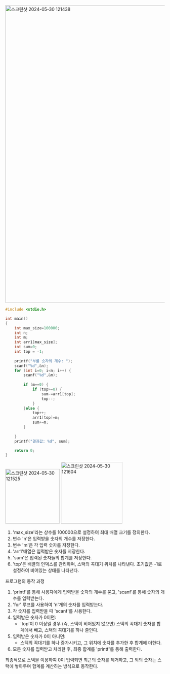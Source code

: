 <img width="938" alt="스크린샷 2024-05-30 121438" src="https://github.com/dawoon1229/algo_problem/assets/164113758/2e821677-8667-4d86-941d-aa62bc56cdda">

```c
#include <stdio.h>

int main()
{
    int max_size=100000;
    int n;
    int m;
    int arr1[max_size];
    int sum=0;
    int top = -1;
    
    printf("부를 숫자의 개수: ");
    scanf("%d",&n);
    for (int i=0; i<n; i++) {
        scanf("%d",&m);
        
        if (m==0) {
            if (top>=0) {
                sum-=arr1[top];
                top--;
            }
        }else {
            top++;
            arr1[top]=m;
            sum+=m;
        }
        
    }
    printf("결과값: %d", sum);

    return 0;
}
```
<img width="172" alt="스크린샷 2024-05-30 121525" src="https://github.com/dawoon1229/algo_problem/assets/164113758/8f2c8107-09e8-46d4-857b-311640bdc5cb">


<img width="194" alt="스크린샷 2024-05-30 121604" src="https://github.com/dawoon1229/algo_problem/assets/164113758/d793333e-e183-4ed5-ab35-63a007358b7d">

1. 'max_size'라는 상수를 100000으로 설정하여 최대 배열 크기를 정의한다.
2. 변수 'n'은 입력받을 숫자의 개수를 저장한다.
3. 변수 'm'은 각 입력 숫자를 저장한다.
4. 'arr1'배열은 입력받은 숫자를 저장한다.
5. 'sum'은 입력된 숫자들의 합계를 저장한다.
6. 'top'은 배열의 인덱스를 관리하며, 스택의 꼭대기 위치를 나타낸다. 초기값은 -1로 설정하여 비어있는 상태를 나타낸다.

프로그램의 동작 과정
1. 'printf'를 통해 사용자에게 입력받을 숫자의 개수를 묻고, 'scanf'를 통해 숫자의 개수를 입력받는다.
2. 'for' 루프를 사용하여 'n'개의 숫자를 입력받는다.
3. 각 숫자를 입력받을 때 'scanf'를 사용한다.
4. 입력받은 숫자가 0이면:
   - 'top'이 0 이상일 경우 (즉, 스택이 비어있지 않으면) 스택의 꼭대기 숫자를 합계에서 빼고, 스택의 꼭대기를 하나 줄인다.
5. 입력받은 숫자가 0이 아니면:
    - 스택의 꼭대기를 하나 증가시키고, 그 위치에 숫자를 추가한 후 합계에 더한다.
6. 모든 숫자를 입력받고 처리한 후, 최종 합계를 'printf'를 통해 출력한다.

최종적으로 스택을 이용하여 0이 입력되면 최근의 숫자를 제거하고, 그 외의 숫자는 스택에 쌓아두며 합계를 계산하는 방식으로 동작한다.
